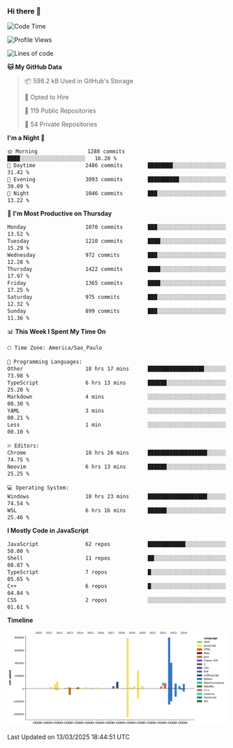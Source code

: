 ### Hi there 👋

<!--START_SECTION:waka-->
![Code Time](http://img.shields.io/badge/Code%20Time-6%2C967%20hrs%2037%20mins-blue)

![Profile Views](http://img.shields.io/badge/Profile%20Views-2-blue)

![Lines of code](https://img.shields.io/badge/From%20Hello%20World%20I%27ve%20Written-3.3%20million%20lines%20of%20code-blue)

**🐱 My GitHub Data** 

> 📦 598.2 kB Used in GitHub's Storage 
 > 
> 💼 Opted to Hire
 > 
> 📜 119 Public Repositories 
 > 
> 🔑 54 Private Repositories 
 > 
**I'm a Night 🦉** 

```text
🌞 Morning                1288 commits        ████░░░░░░░░░░░░░░░░░░░░░   16.28 % 
🌆 Daytime                2486 commits        ████████░░░░░░░░░░░░░░░░░   31.42 % 
🌃 Evening                3093 commits        ██████████░░░░░░░░░░░░░░░   39.09 % 
🌙 Night                  1046 commits        ███░░░░░░░░░░░░░░░░░░░░░░   13.22 % 
```
📅 **I'm Most Productive on Thursday** 

```text
Monday                   1070 commits        ███░░░░░░░░░░░░░░░░░░░░░░   13.52 % 
Tuesday                  1210 commits        ████░░░░░░░░░░░░░░░░░░░░░   15.29 % 
Wednesday                972 commits         ███░░░░░░░░░░░░░░░░░░░░░░   12.28 % 
Thursday                 1422 commits        ████░░░░░░░░░░░░░░░░░░░░░   17.97 % 
Friday                   1365 commits        ████░░░░░░░░░░░░░░░░░░░░░   17.25 % 
Saturday                 975 commits         ███░░░░░░░░░░░░░░░░░░░░░░   12.32 % 
Sunday                   899 commits         ███░░░░░░░░░░░░░░░░░░░░░░   11.36 % 
```


📊 **This Week I Spent My Time On** 

```text
🕑︎ Time Zone: America/Sao_Paulo

💬 Programming Languages: 
Other                    18 hrs 17 mins      ██████████████████░░░░░░░   73.98 % 
TypeScript               6 hrs 13 mins       ██████░░░░░░░░░░░░░░░░░░░   25.20 % 
Markdown                 4 mins              ░░░░░░░░░░░░░░░░░░░░░░░░░   00.30 % 
YAML                     3 mins              ░░░░░░░░░░░░░░░░░░░░░░░░░   00.21 % 
Less                     1 min               ░░░░░░░░░░░░░░░░░░░░░░░░░   00.10 % 

🔥 Editors: 
Chrome                   18 hrs 26 mins      ███████████████████░░░░░░   74.75 % 
Neovim                   6 hrs 13 mins       ██████░░░░░░░░░░░░░░░░░░░   25.25 % 

💻 Operating System: 
Windows                  18 hrs 23 mins      ███████████████████░░░░░░   74.54 % 
WSL                      6 hrs 16 mins       ██████░░░░░░░░░░░░░░░░░░░   25.46 % 
```

**I Mostly Code in JavaScript** 

```text
JavaScript               62 repos            ████████████░░░░░░░░░░░░░   50.00 % 
Shell                    11 repos            ██░░░░░░░░░░░░░░░░░░░░░░░   08.87 % 
TypeScript               7 repos             █░░░░░░░░░░░░░░░░░░░░░░░░   05.65 % 
C++                      6 repos             █░░░░░░░░░░░░░░░░░░░░░░░░   04.84 % 
CSS                      2 repos             ░░░░░░░░░░░░░░░░░░░░░░░░░   01.61 % 
```



**Timeline**

![Lines of Code chart](https://raw.githubusercontent.com/jampow/jampow/master/assets/bar_graph.png)


 Last Updated on 13/03/2025 18:44:51 UTC
<!--END_SECTION:waka-->
